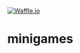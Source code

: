 [![Waffle.io](https://img.shields.io/waffle/label/timotree3/minigames/in%20progress.svg)](https://waffle.io/timotree3/minigames)

# minigames
